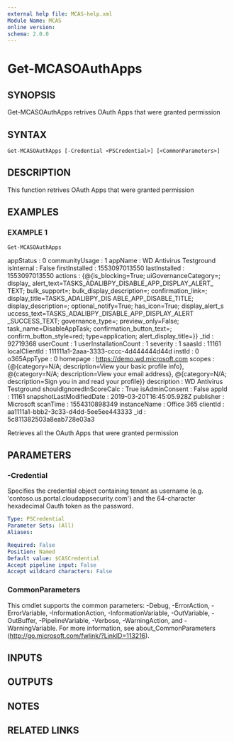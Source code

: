 ```yaml
---
external help file: MCAS-help.xml
Module Name: MCAS
online version:
schema: 2.0.0
---
```


# Get-MCASOAuthApps

## SYNOPSIS
Get-MCASOAuthApps retrives OAuth Apps that were granted permission 

## SYNTAX

```
Get-MCASOAuthApps [-Credential <PSCredential>] [<CommonParameters>]
```

## DESCRIPTION
This function retrives OAuth Apps that were granted permission 

## EXAMPLES

### EXAMPLE 1
```
Get-MCASOAuthApps
```
appStatus                : 0
communityUsage           : 1
appName                  : WD Antivirus Testground
isInternal               : False
firstInstalled           : 1553097013550
lastInstalled            : 1553097013550
actions                  : {@{is_blocking=True; uiGovernanceCategory=; display_
                           alert_text=TASKS_ADALIBPY_DISABLE_APP_DISPLAY_ALERT_
                           TEXT; bulk_support=; bulk_display_description=; 
                           confirmation_link=; display_title=TASKS_ADALIBPY_DIS
                           ABLE_APP_DISABLE_TITLE; display_description=; 
                           optional_notify=True; has_icon=True; display_alert_s
                           uccess_text=TASKS_ADALIBPY_DISABLE_APP_DISPLAY_ALERT
                           _SUCCESS_TEXT; governance_type=; 
                           preview_only=False; task_name=DisableAppTask; 
                           confirmation_button_text=; 
                           confirm_button_style=red; type=application; 
                           alert_display_title=}}
_tid                     : 92719368
userCount                : 1
userInstallationCount    : 1
severity                 : 1
saasId                   : 11161
localClientId            : 111111a1-2aaa-3333-cccc-4d444444d44d
instId                   : 0
o365AppType              : 0
homepage                 : https://demo.wd.microsoft.com
scopes                   : {@{category=N/A; description=View your basic 
                           profile info}, @{category=N/A; description=View 
                           your email address}, @{category=N/A; 
                           description=Sign you in and read your profile}}
description              : WD Antivirus Testground
shouldIgnoredInScoreCalc : True
isAdminConsent           : False
appId                    : 11161
snapshotLastModifiedDate : 2019-03-20T16:45:05.928Z
publisher                : Microsoft
scanTime                 : 1554310898349
instanceName             : Office 365
clientId                 : aa1111a1-bbb2-3c33-d4dd-5ee5ee443333
_id                      : 5c811382503a8eab728e03a3


Retrieves all the OAuth Apps that were granted permission


## PARAMETERS

### -Credential
Specifies the credential object containing tenant as username (e.g.
'contoso.us.portal.cloudappsecurity.com') and the 64-character hexadecimal Oauth token as the password.

```yaml
Type: PSCredential
Parameter Sets: (All)
Aliases:

Required: False
Position: Named
Default value: $CASCredential
Accept pipeline input: False
Accept wildcard characters: False
```
### CommonParameters
This cmdlet supports the common parameters: -Debug, -ErrorAction, -ErrorVariable, -InformationAction, -InformationVariable, -OutVariable, -OutBuffer, -PipelineVariable, -Verbose, -WarningAction, and -WarningVariable.
For more information, see about_CommonParameters (http://go.microsoft.com/fwlink/?LinkID=113216).

## INPUTS

## OUTPUTS

## NOTES

## RELATED LINKS
